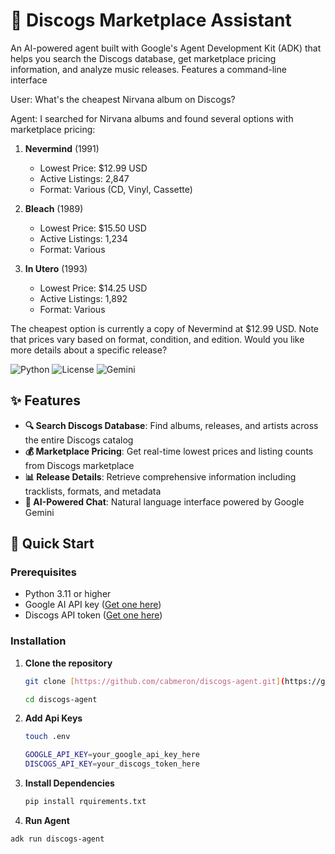 # 🎵 Discogs Marketplace Assistant

An AI-powered agent built with Google's Agent Development Kit (ADK) that helps you search the Discogs database, get marketplace pricing information, and analyze music releases. Features a command-line interface

User: What's the cheapest Nirvana album on Discogs?

Agent: I searched for Nirvana albums and found several options with marketplace pricing:

1. **Nevermind** (1991)
   - Lowest Price: $12.99 USD
   - Active Listings: 2,847
   - Format: Various (CD, Vinyl, Cassette)

2. **Bleach** (1989)
   - Lowest Price: $15.50 USD
   - Active Listings: 1,234
   - Format: Various

3. **In Utero** (1993)
   - Lowest Price: $14.25 USD
   - Active Listings: 1,892
   - Format: Various

The cheapest option is currently a copy of Nevermind at $12.99 USD. Note that prices 
vary based on format, condition, and edition. Would you like more details about a 
specific release?

![Python](https://img.shields.io/badge/python-3.11+-blue.svg)
![License](https://img.shields.io/badge/license-MIT-green.svg)
![Gemini](https://img.shields.io/badge/Gemini-1.5%20Flash-orange.svg)

## ✨ Features

- **🔍 Search Discogs Database**: Find albums, releases, and artists across the entire Discogs catalog
- **💰 Marketplace Pricing**: Get real-time lowest prices and listing counts from Discogs marketplace
- **📊 Release Details**: Retrieve comprehensive information including tracklists, formats, and metadata
- **🤖 AI-Powered Chat**: Natural language interface powered by Google Gemini

## 🚀 Quick Start

### Prerequisites

- Python 3.11 or higher
- Google AI API key ([Get one here](https://aistudio.google.com/apikey))
- Discogs API token ([Get one here](https://www.discogs.com/settings/developers))

### Installation

1. **Clone the repository**
   ```bash
   git clone [https://github.com/cabmeron/discogs-agent.git](https://github.com/cabmeron/discogs-agent.git)
   ```

   ```bash
   cd discogs-agent
   ```
   
2. **Add Api Keys**

   ```bash
   touch .env
   ```

   ```bash
   GOOGLE_API_KEY=your_google_api_key_here
   DISCOGS_API_KEY=your_discogs_token_here
   ```
3. **Install Dependencies**
   ```bash
   pip install rquirements.txt
   ```
4. **Run Agent**

  ```bash
  adk run discogs-agent
  ```

